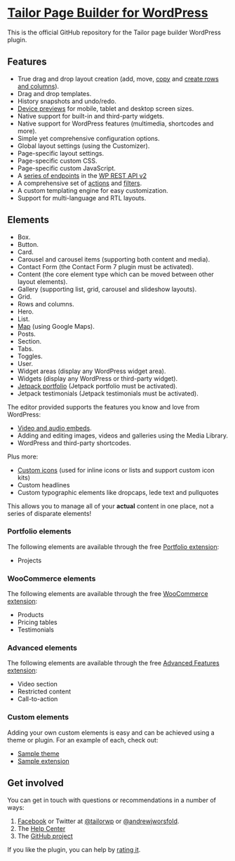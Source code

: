 # [Tailor Page Builder for WordPress](http://www.gettailor.com/)

This is the official GitHub repository for the Tailor page builder WordPress plugin.

## Features

* True drag and drop layout creation (add, move, [copy](https://github.com/andrew-worsfold/tailor/blob/master/api.md) and [create rows and columns](http://andrewworsfold.com/2016/06/26/working-with-containers/)).
* Drag and drop templates.
* History snapshots and undo/redo.
* [Device previews](http://andrewworsfold.com/2016/06/25/device-previews/) for mobile, tablet and desktop screen sizes.
* Native support for built-in and third-party widgets.
* Native support for WordPress features (multimedia, shortcodes and more). 
* Simple yet comprehensive configuration options.
* Global layout settings (using the Customizer).
* Page-specific layout settings.
* Page-specific custom CSS.
* Page-specific custom JavaScript.
* A [series of endpoints](https://github.com/andrew-worsfold/tailor/blob/master/api.md) in the [WP REST API v2](https://wordpress.org/plugins/rest-api/)
* A comprehensive set of [actions](https://github.com/andrew-worsfold/tailor/blob/master/actions.md) and [filters](https://github.com/andrew-worsfold/tailor/blob/master/filters.md).
* A custom templating engine for easy customization.
* Support for multi-language and RTL layouts.

## Elements

* Box.
* Button.
* Card.
* Carousel and carousel items (supporting both content and media).
* Contact Form (the Contact Form 7 plugin must be activated).
* Content (the core element type which can be moved between other layout elements).
* Gallery (supporting list, grid, carousel and slideshow layouts).
* Grid.
* Rows and columns.
* Hero.
* List.
* [Map](https://medium.com/@tailorwp/using-the-google-maps-api-with-tailor-1c4d12f3f7a3#.sonbzg2qh) (using Google Maps).
* Posts.
* Section.
* Tabs.
* Toggles.
* User.
* Widget areas (display any WordPress widget area).
* Widgets (display any WordPress or third-party widget).
* [Jetpack portfolio](https://medium.com/@tailorwp/using-icons-in-your-content-5985fb0209bc#.1ky71l1gn) (Jetpack portfolio must be activated).
* Jetpack testimonials (Jetpack testimonials must be activated).

The editor provided supports the features you know and love from WordPress:
* [Video and audio embeds](https://codex.wordpress.org/Embeds).
* Adding and editing images, videos and galleries using the Media Library.
* WordPress and third-party shortcodes.

Plus more:
* [Custom icons](https://medium.com/@tailorwp/using-icons-in-your-content-5985fb0209bc#.1ky71l1gn) (used for inline icons or lists and support custom icon kits)
* Custom headlines
* Custom typographic elements like dropcaps, lede text and pullquotes

This allows you to manage all of your **actual** content in one place, not a series of disparate elements!

### Portfolio elements

The following elements are available through the free [Portfolio extension](https://github.com/andrew-worsfold/tailor-portfolio):

* Projects

### WooCommerce elements

The following elements are available through the free [WooCommerce extension](https://github.com/andrew-worsfold/tailor-woocommerce):

* Products
* Pricing tables
* Testimonials

### Advanced elements

The following elements are available through the free [Advanced Features extension](https://github.com/andrew-worsfold/tailor-advanced):

* Video section
* Restricted content
* Call-to-action

### Custom elements

Adding your own custom elements is easy and can be achieved using a theme or plugin.  For an example of each, check out:

* [Sample theme](https://github.com/andrew-worsfold/tailor-sample-theme)
* [Sample extension](https://github.com/andrew-worsfold/tailor-sample-extension)

## Get involved

You can get in touch with questions or recommendations in a number of ways:

1. [Facebook](https://www.facebook.com/tailorwp/) or Twitter at [@tailorwp](https://twitter.com/tailorwp) or [@andrewjworsfold](https://twitter.com/andrewjworsfold).
2. The [Help Center](http://support.gettailor.com)
3. The [GitHub project](https://github.com/andrew-worsfold/tailor)

If you like the plugin, you can help by [rating it](https://wordpress.org/support/view/plugin-reviews/tailor?rate=5#postform).